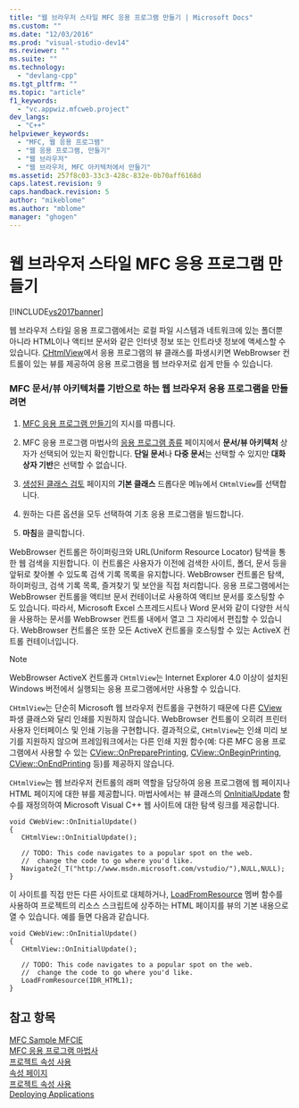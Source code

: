 ```yaml
---
title: "웹 브라우저 스타일 MFC 응용 프로그램 만들기 | Microsoft Docs"
ms.custom: ""
ms.date: "12/03/2016"
ms.prod: "visual-studio-dev14"
ms.reviewer: ""
ms.suite: ""
ms.technology: 
  - "devlang-cpp"
ms.tgt_pltfrm: ""
ms.topic: "article"
f1_keywords: 
  - "vc.appwiz.mfcweb.project"
dev_langs: 
  - "C++"
helpviewer_keywords: 
  - "MFC, 웹 응용 프로그램"
  - "웹 응용 프로그램, 만들기"
  - "웹 브라우저"
  - "웹 브라우저, MFC 아키텍처에서 만들기"
ms.assetid: 257f8c03-33c3-428c-832e-0b70aff6168d
caps.latest.revision: 9
caps.handback.revision: 5
author: "mikeblome"
ms.author: "mblome"
manager: "ghogen"
---
```

# 웹 브라우저 스타일 MFC 응용 프로그램 만들기
[!INCLUDE[vs2017banner](../../assembler/inline/includes/vs2017banner.md)]

웹 브라우저 스타일 응용 프로그램에서는 로컬 파일 시스템과 네트워크에 있는 폴더뿐 아니라 HTML이나 액티브 문서와 같은 인터넷 정보 또는 인트라넷 정보에 액세스할 수 있습니다.  [CHtmlView](../../mfc/reference/chtmlview-class.md)에서 응용 프로그램의 뷰 클래스를 파생시키면 WebBrowser 컨트롤이 있는 뷰를 제공하여 응용 프로그램을 웹 브라우저로 쉽게 만들 수 있습니다.  
  
### MFC 문서\/뷰 아키텍처를 기반으로 하는 웹 브라우저 응용 프로그램을 만들려면  
  
1.  [MFC 응용 프로그램 만들기](../../mfc/reference/creating-an-mfc-application.md)의 지시를 따릅니다.  
  
2.  MFC 응용 프로그램 마법사의 [응용 프로그램 종류](../../mfc/reference/application-type-mfc-application-wizard.md) 페이지에서 **문서\/뷰 아키텍처** 상자가 선택되어 있는지 확인합니다. **단일 문서**나 **다중 문서**는 선택할 수 있지만 **대화 상자 기반**은 선택할 수 없습니다.  
  
3.  [생성된 클래스 검토](../../mfc/reference/generated-classes-mfc-application-wizard.md) 페이지의 **기본 클래스** 드롭다운 메뉴에서 `CHtmlView`를 선택합니다.  
  
4.  원하는 다른 옵션을 모두 선택하여 기초 응용 프로그램을 빌드합니다.  
  
5.  **마침**을 클릭합니다.  
  
 WebBrowser 컨트롤은 하이퍼링크와 URL\(Uniform Resource Locator\) 탐색을 통한 웹 검색을 지원합니다.  이 컨트롤은 사용자가 이전에 검색한 사이트, 폴더, 문서 등을 앞뒤로 찾아볼 수 있도록 검색 기록 목록을 유지합니다.  WebBrowser 컨트롤은 탐색, 하이퍼링크, 검색 기록 목록, 즐겨찾기 및 보안을 직접 처리합니다.  응용 프로그램에서는 WebBrowser 컨트롤을 액티브 문서 컨테이너로 사용하여 액티브 문서를 호스팅할 수도 있습니다.  따라서, Microsoft Excel 스프레드시트나 Word 문서와 같이 다양한 서식을 사용하는 문서를 WebBrowser 컨트롤 내에서 열고 그 자리에서 편집할 수 있습니다.  WebBrowser 컨트롤은 또한 모든 ActiveX 컨트롤을 호스팅할 수 있는 ActiveX 컨트롤 컨테이너입니다.  
  
> [!NOTE]
>  WebBrowser ActiveX 컨트롤과 `CHtmlView`는 Internet Explorer 4.0 이상이 설치된 Windows 버전에서 실행되는 응용 프로그램에서만 사용할 수 있습니다.  
  
 `CHtmlView`는 단순히 Microsoft 웹 브라우저 컨트롤을 구현하기 때문에 다른 [CView](../../mfc/reference/cview-class.md) 파생 클래스와 달리 인쇄를 지원하지 않습니다.  WebBrowser 컨트롤이 오히려 프린터 사용자 인터페이스 및 인쇄 기능을 구현합니다.  결과적으로, `CHtmlView`는 인쇄 미리 보기를 지원하지 않으며 프레임워크에서는 다른 인쇄 지원 함수\(예: 다른 MFC 응용 프로그램에서 사용할 수 있는 [CView::OnPreparePrinting](../Topic/CView::OnPreparePrinting.md), [CView::OnBeginPrinting](../Topic/CView::OnBeginPrinting.md), [CView::OnEndPrinting](../Topic/CView::OnEndPrinting.md) 등\)를 제공하지 않습니다.  
  
 `CHtmlView`는 웹 브라우저 컨트롤의 래퍼 역할을 담당하여 응용 프로그램에 웹 페이지나 HTML 페이지에 대한 뷰를 제공합니다.  마법사에서는 뷰 클래스의 [OnInitialUpdate](../Topic/CView::OnInitialUpdate.md) 함수를 재정의하여 Microsoft Visual C\+\+ 웹 사이트에 대한 탐색 링크를 제공합니다.  
  
```  
void CWebView::OnInitialUpdate()  
{  
   CHtmlView::OnInitialUpdate();  
  
   // TODO: This code navigates to a popular spot on the web.  
   //  change the code to go where you'd like.  
   Navigate2(_T("http://www.msdn.microsoft.com/vstudio/"),NULL,NULL);  
}  
```  
  
 이 사이트를 직접 만든 다른 사이트로 대체하거나, [LoadFromResource](../Topic/CHtmlView::LoadFromResource.md) 멤버 함수를 사용하여 프로젝트의 리소스 스크립트에 상주하는 HTML 페이지를 뷰의 기본 내용으로 열 수 있습니다.  예를 들면 다음과 같습니다.  
  
```  
void CWebView::OnInitialUpdate()  
{  
   CHtmlView::OnInitialUpdate();  
  
   // TODO: This code navigates to a popular spot on the web.  
   //  change the code to go where you'd like.  
   LoadFromResource(IDR_HTML1);  
}  
```  
  
## 참고 항목  
 [MFC Sample MFCIE](http://msdn.microsoft.com/ko-kr/7391aa0c-fca8-4994-a6c9-6c5c7470fba0)   
 [MFC 응용 프로그램 마법사](../../mfc/reference/mfc-application-wizard.md)   
 [프로젝트 속성 사용](../../ide/working-with-project-properties.md)   
 [속성 페이지](../../ide/property-pages-visual-cpp.md)   
 [프로젝트 속성 사용](../../ide/working-with-project-properties.md)   
 [Deploying Applications](http://msdn.microsoft.com/ko-kr/4ff8881d-0daf-47e7-bfe7-774c625031b4)
